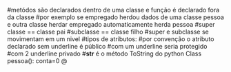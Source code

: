 #metódos são declarados dentro de uma classe e função é declarado fora da classe
#por exemplo se empregado herdou dados de uma classe pessoa e outra classe herdar empregado automaticamente herda pessoa
#super classe == classe pai
#subclasse == classe filho
#super e subclasse se movimentam em um nivel
#tipos de atributos: 
#por convenção o atributo declarado sem underline é público
#com um underline seria protegido
#com 2 underline privado
#__str__ é o método ToString do python
Class pessoa():
    conta=0
    @
